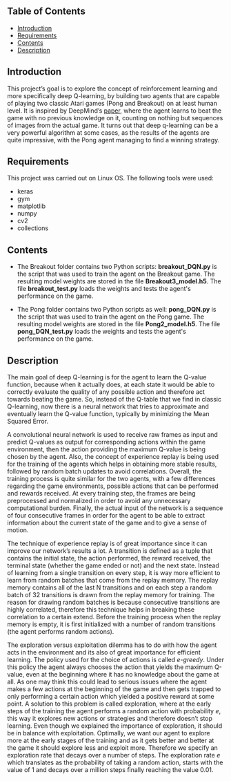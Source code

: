 ## Table of Contents
- [Introduction](#intro)
- [Requirements](#req)
- [Contents](#contents)
- [Description](#desc)

## Introduction
This project’s goal is to explore the concept of reinforcement learning and more specifically deep Q-learning, by building two agents that are capable of playing two classic Atari games (Pong and Breakout) on at least human level. It is inspired by DeepMind’s [paper](https://deepmind.com/research/publications/playing-atari-deep-reinforcement-learning), where the agent learns to beat the game with no previous knowledge on it, counting on nothing but sequences of images from the actual game. It turns out that deep q-learning can be a very powerful algorithm at some cases, as the results of the agents are quite impressive, with the Pong agent managing to find a winning strategy.

## Requirements

This project was carried out on Linux OS. The following tools were used:
- keras
- gym
- matplotlib
- numpy
- cv2
- collections

## Contents
- The Breakout folder contains two Python scripts: **breakout_DQN.py** is the script that was used to train the agent on the Breakout game. The resulting model weights are stored in the file **Breakout3_model.h5**. The file **breakout_test.py** loads the weights and tests the agent's performance on the game.

- The Pong folder contains two Python scripts as well: **pong_DQN.py** is the script that was used to train the agent on the Pong game. The resulting model weights are stored in the file **Pong2_model.h5**. The file **pong_DQN_test.py** loads the weights and tests the agent's performance on the game.

## Description
The main goal of deep Q-learning is for the agent to learn the Q-value function, because when it actually
does, at each state it would be able to correctly evaluate the quality of any possible action and therefore act
towards beating the game. So, instead of the Q-table that we find in classic Q-learning, now there is a neural
network that tries to approximate and eventually learn the Q-value function, typically by minimizing the Mean Squared Error.

A convolutional neural network is used to receive raw frames as input and predict Q-values as output for corresponding actions within the game environment, then the action providing the maximum Q-value is being chosen by the agent. Also, the concept of experience replay is being used for the training of the agents which helps in obtaining more stable results, followed by random batch updates to avoid correlations. Overall, the training process is quite similar for the two agents, with a few differences regarding the game environments, possible actions that can be performed and rewards received. At every training step, the frames are being preprocessed and normalized in order to avoid any unnecessary computational burden. Finally, the actual input of the network is a sequence of four consecutive frames in order for the agent to be able to extract information about the current state of the game and to give a sense of motion.

The technique of experience replay is of great importance since it can improve our network’s results a lot. A transition is defined as a tuple that contains the initial state, the action performed, the reward received, the terminal state (whether the game ended or not) and the next state. Instead of learning from a single transition on every step, it is way more efficient to learn from random batches that come from the replay memory. The replay memory contains all of the last N transitions and on each step a random batch of 32 transitions is drawn from the replay memory for training. The reason for drawing random batches is because consecutive transitions are highly correlated, therefore this technique helps in breaking these correlation to a certain extend. Before the training process when the replay memory is empty, it is first initialized with a number of random transitions (the agent performs random actions).

The exploration versus exploitation dilemma has to do with how the agent acts in the environment and its also of great importance for efficient learning. The policy used for the choice of actions is called _e-greedy_. Under this policy the agent always chooses the action that yields the maximum Q-value, even at the beginning where it has no knowledge about the game at all. As one may think this could lead to serious issues where the agent makes a few actions at the beginning of the game and then gets trapped to only performing a certain action which yielded a positive reward at some point. A solution to this problem is called exploration, where at the early steps of the
training the agent performs a random action with probability _e_, this way it explores new actions or strategies and therefore doesn’t stop learning. Even though we explained the importance of exploration, it should be in balance with exploitation. Optimally, we want our agent to explore more at the early stages of the training and as it gets better and better at the game it should explore less and exploit more. Therefore we specify an exploration rate that decays over a number of steps. The exploration rate _e_ which translates as the probability of taking a random action, starts with the value of 1 and decays over a million steps finally reaching the value 0.01.



